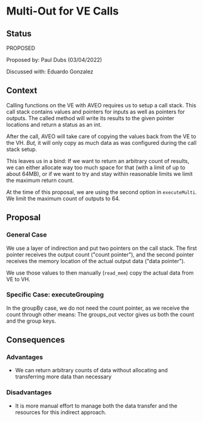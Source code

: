 # Multi-Out for VE Calls

## Status
PROPOSED

Proposed by: Paul Dubs (03/04/2022)

Discussed with: Eduardo Gonzalez

## Context
Calling functions on the VE with AVEO requires us to setup a call stack. This 
call stack contains values and pointers for inputs as well as pointers for 
outputs. The called method will write its results to the given pointer
locations and return a status as an int.

After the call, AVEO will take care of copying the values back from the VE to
the VH. *But,* it will only copy as much data as was configured during the call
stack setup.

This leaves us in a bind: If we want to return an arbitrary count of results,
we can either allocate way too much space for that (with a limit of up to about
64MB), or if we want to try and stay within reasonable limits we limit the
maximum return count.

At the time of this proposal, we are using the second option in `executeMulti`.
We limit the maximum count of outputs to 64.

## Proposal
### General Case
We use a layer of indirection and put two pointers on the call stack. The first
pointer receives the output count ("count pointer"), and the second pointer 
receives the memory location of the actual output data ("data pointer").

We use those values to then manually (`read_mem`) copy the actual data from VE
to VH.

### Specific Case: executeGrouping
In the groupBy case, we do not need the count pointer, as we receive the count
through other means: The groups_out vector gives us both the count and the group
keys.


## Consequences 

### Advantages
* We can return arbitrary counts of data without allocating and transferring 
  more data than necessary
  
### Disadvantages
* It is more manual effort to manage both the data transfer and the resources
  for this indirect approach.
